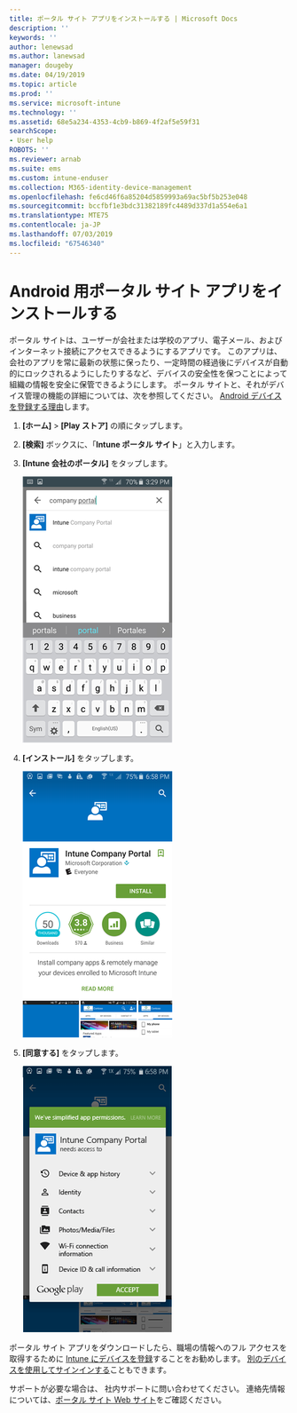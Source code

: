 ```yaml
---
title: ポータル サイト アプリをインストールする | Microsoft Docs
description: ''
keywords: ''
author: lenewsad
ms.author: lanewsad
manager: dougeby
ms.date: 04/19/2019
ms.topic: article
ms.prod: ''
ms.service: microsoft-intune
ms.technology: ''
ms.assetid: 68e5a234-4353-4cb9-b869-4f2af5e59f31
searchScope:
- User help
ROBOTS: ''
ms.reviewer: arnab
ms.suite: ems
ms.custom: intune-enduser
ms.collection: M365-identity-device-management
ms.openlocfilehash: fe6cd46f6a85204d5859993a69ac5bf5b253e048
ms.sourcegitcommit: bccfbf1e3bdc31382189fc4489d337d1a554e6a1
ms.translationtype: MTE75
ms.contentlocale: ja-JP
ms.lasthandoff: 07/03/2019
ms.locfileid: "67546340"
---
```

# <a name="install-the-company-portal-app-for-android"></a>Android 用ポータル サイト アプリをインストールする

ポータル サイトは、ユーザーが会社または学校のアプリ、電子メール、およびインターネット接続にアクセスできるようにするアプリです。 このアプリは、会社のアプリを常に最新の状態に保ったり、一定時間の経過後にデバイスが自動的にロックされるようにしたりするなど、デバイスの安全性を保つことによって組織の情報を安全に保管できるようにします。 ポータル サイトと、それがデバイス管理の機能の詳細については、次を参照してください。 [Android デバイスを登録する理由](why-enroll-android-device.md)します。  

1. **[ホーム]**  >  **[Play ストア]** の順にタップします。

2. **[検索]** ボックスに、「**Intune ポータル サイト**」と入力します。  

3. **[Intune 会社のポータル]** をタップします。

    ![android-search-company-portal](./media/and-cpinstall-1-search-cp.png)

4. **[インストール]** をタップします。

    ![android-install-company-portal](./media/and-cpinstall-2-install.png)

5. **[同意する]** をタップします。

    ![android-accept-company-portal-terms](./media/and-cpinstall-3-cp-accept.png)

ポータル サイト アプリをダウンロードしたら、職場の情報へのフル アクセスを取得するために [Intune にデバイスを登録](enroll-device-android-company-portal.md)することをお勧めします。 [別のデバイスを使用してサインインする](https://docs.microsoft.com/intune-user-help/sign-in-to-the-company-portal#sign-in-from-another-device)こともできます。  

サポートが必要な場合は、 社内サポートに問い合わせてください。 連絡先情報については、[ポータル サイト Web サイト](https://go.microsoft.com/fwlink/?linkid=2010980)をご確認ください。
